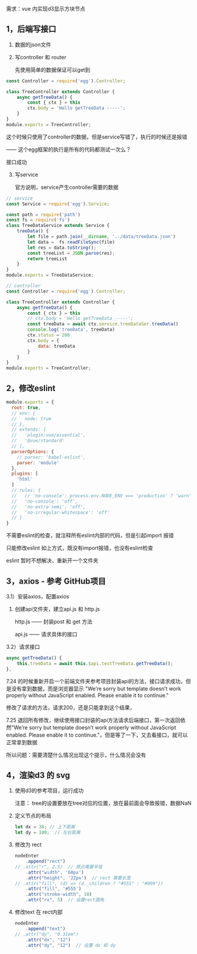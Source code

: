 需求：vue 内实现d3显示方块节点

## 1，后端写接口

1. 数据的json文件

2. 写controller 和 router

   先使用简单的数据保证可以get到

```js
const Controller = require('egg').Controller;

class TreeController extends Controller {
    async getTreeData() {
        const { ctx } = this
        ctx.body = 'Hello getTreeData -----';
    }
}
module.exports = TreeController;
```

这个时候只使用了controller的数据，但是service写错了，执行的时候还是报错

—— 这个egg框架的执行是所有的代码都测试一次么？

接口成功

3. 写service

   官方说明，service产生controller需要的数据

```js
// service
const Service = require('egg').Service;

const path = require('path')
const fs = require('fs')
class TreeDataService extends Service {
    treeData() {
        let file = path.join(__dirname, '../data/treeData.json')
        let data =  fs.readFileSync(file)
        let res = data.toString();
        const treeList = JSON.parse(res);
        return treeList
    }
}
module.exports = TreeDataService;
```

```js
// controller
const Controller = require('egg').Controller;

class TreeController extends Controller {
    async getTreeData() {
        const { ctx } = this
        // ctx.body = 'Hello getTreeData -----';
        const treeData = await ctx.service.treeDataSer.treeData()
        console.log('treeData', treeData)
        ctx.status = 200
        ctx.body = {
            data: treeData
        }
    }
}
module.exports = TreeController;
```

## 2，修改eslint

```js
module.exports = {
  root: true,
  // env: {
  //   node: true
  // },
  // extends: [
  //   'plugin:vue/essential',
  //   '@vue/standard'
  // ],
  parserOptions: {
    // parser: 'babel-eslint',
    parser: 'module'
  },
  plugins: [
    'html'
  ]
  // rules: {
  //   // 'no-console': process.env.NODE_ENV === 'production' ? 'warn' : 'off',
  //   'no-console': 'off',
  //   'no-extra-semi': 'off',
  //   'no-irregular-whitespace': 'off'
  // }
}
```

不需要eslint的检查，就注释所有eslint内部的代码，但是引起import 报错

只能修改eslint 如上方式，既没有import报错，也没有eslint检查

eslint 暂时不想解决，重新开一个文件夹

## 3，axios - 参考 GitHub项目

3.1）安装axios，配置axios

1. 创建api文件夹，建立api.js 和 http.js

    http.js —— 封装post 和 get 方法

   api.js —— 请求具体的接口

3.2）请求接口

```js
async getTreeData() {
    this.treeData = await this.$api.testTreeData.getTreeData();
},
```

7.24 的时候重新开启一个前端文件夹参考项目封装api的方法，接口请求成功，但是没有拿到数据，而是浏览器显示 "We’re sorry but template doesn’t work properly without JavaScript enabled. Please enable it to continue."

修改了请求的方法，请求200，还是只能拿到这个结果，

7.25 退回所有修改，继续使用接口封装的api方法请求后端接口，第一次返回依然"We’re sorry but template doesn’t work properly without JavaScript enabled. Please enable it to continue."，但是等了一下，又去看接口，就可以正常拿到数据

所以问题：需要清楚什么情况出现这个提示，什么情况会没有

## 4，渲染d3 的 svg

1. 使用d3的参考项目，运行成功

   注意： tree的设置要放在tree对应的位置，放在最前面会导致报错，数据NaN

2. 定义节点的布局

   ```js
   let dx = 30; // 上下距离
   let dy = 100;  // 左右距离
   ```

3. 修改为 rect

   ```js
   nodeEnter
       .append("rect")
   // .attr("r", 2.5)  // 原点需要半径
       .attr("width", '60px')
       .attr("height", '22px')  // rect 需要长宽
   // .attr("fill", (d) => (d._children ? "#555" : "#999"))
       .attr("fill", '#555')
       .attr("stroke-width", 10) 
       .attr("rx", 5)  // 设置rect圆角
   ```

4. 修改text 在 rect内部

   ```js
   nodeEnter
       .append("text")
   // .attr("dy", "0.31em")
       .attr("dx", "12")
       .attr("dy", "12")  // 设置 dx 和 dy
   ```

   







